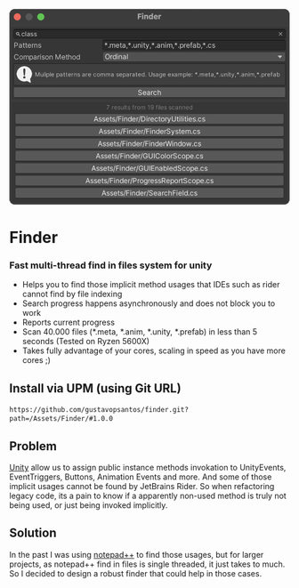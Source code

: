 ![Preview](Graphics/graphic1.png)

# Finder
### Fast multi-thread find in files system for unity

- Helps you to find those implicit method usages that IDEs such as rider cannot find by file indexing
- Search progress happens asynchronously and does not block you to work
- Reports current progress
- Scan 40.000 files (*.meta, *.anim, *.unity, *.prefab) in less than 5 seconds (Tested on Ryzen 5600X)
- Takes fully advantage of your cores, scaling in speed as you have more cores ;) 

## Install via UPM (using Git URL)
```
https://github.com/gustavopsantos/finder.git?path=/Assets/Finder/#1.0.0
```

## Problem
[Unity](https://unity.com/) allow us to assign public instance methods invokation to UnityEvents, EventTriggers, Buttons, Animation Events and more.
And some of those implicit usages cannot be found by JetBrains Rider.
So when refactoring legacy code, its a pain to know if a apparently non-used method is truly not being used, or just being invoked implicitly.

## Solution
In the past I was using [notepad++](https://notepad-plus-plus.org/) to find those usages, but for larger projects, as notepad++ find in files is single threaded, it just takes to much.
So I decided to design a robust finder that could help in those cases.
